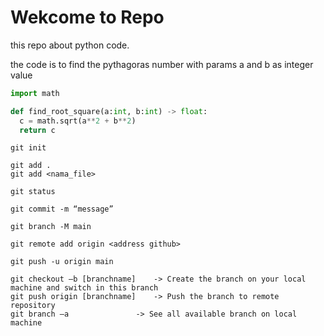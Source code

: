 # Wekcome to Repo

this repo about python code.

the code is to find the pythagoras number with params a and b as integer value

```python
import math

def find_root_square(a:int, b:int) -> float:
  c = math.sqrt(a**2 + b**2)
  return c
```

```GIT
git init

git add .
git add <nama_file>

git status

git commit -m “message”

git branch -M main

git remote add origin <address github>

git push -u origin main

```

```Git Branches
git checkout –b [branchname]	-> Create the branch on your local machine and switch in this branch
git push origin [branchname]	-> Push the branch to remote repository
git branch –a				-> See all available branch on local machine
```
